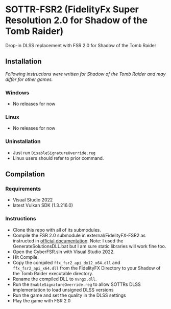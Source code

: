 # SOTTR-FSR2 (FidelityFx Super Resolution 2.0 for Shadow of the Tomb Raider)
Drop-in DLSS replacement with FSR 2.0 for Shadow of the Tomb Raider

## Installation
*Following instructions were written for Shadow of the Tomb Raider and may differ for other games.*
### Windows 
* No releases for now

### Linux
* No releases for now

### Uninstallation
* Just run `DisableSignatureOverride.reg`
* Linux users should refer to prior command.

## Compilation

### Requirements
* Visual Studio 2022
* latest Vulkan SDK (1.3.216.0)

### Instructions
* Clone this repo with all of its submodules.
* Compile the FSR 2.0 submodule in external/FidelityFX-FSR2 as instructed in [official documentation](https://github.com/GPUOpen-Effects/FidelityFX-FSR2#quick-start-checklist). Note: I used the GenerateSolutionsDLL.bat but I am sure static libraries will work fine too.
* Open the CyberFSR.sln with Visual Studio 2022.
* Hit Compile.
* Copy the compiled `ffx_fsr2_api_dx12_x64.dll` and `ffx_fsr2_api_x64.dll` from the FidelityFX Directory to your Shadow of the Tomb Raider executable directory.
* Rename the compiled DLL to `nvngx.dll`.
* Run the `EnableSignatureOverride.reg` to allow SOTTRs DLSS implementation to load unsigned DLSS versions
* Run the game and set the quality in the DLSS settings
* Play the game with FSR 2.0